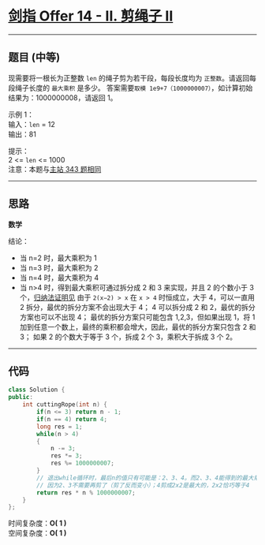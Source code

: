 # [剑指 Offer 14 - II. 剪绳子 II](https://leetcode.cn/problems/jian-sheng-zi-ii-lcof/)

---

## 题目 (中等)

现需要将一根长为正整数 `len` 的绳子剪为若干段，每段长度均为 `正整数`。请返回每段绳子长度的 `最大乘积` 是多少。
答案需要`取模 1e9+7（1000000007）`，如计算初始结果为：1000000008，请返回 1。

示例 1：  
输入：`len` = 12  
输出：81  

提示：  
2 <= `len` <= 1000  
注意：本题与[主站 343 题相同](https://leetcode-cn.com/problems/integer-break/)

---

## 思路

**数学**  

结论：

- 当 n=2 时，最大乘积为 1
- 当 n=3 时，最大乘积为 2
- 当 n=4 时，最大乘积为 4
- 当 n>4 时，得到最大乘积可通过拆分成 2 和 3 来实现，并且 2 的个数小于 3 个，[归纳法证明见](https://leetcode.cn/problems/integer-break/solutions/352875/zheng-shu-chai-fen-by-leetcode-solution/)
由于 `2(x−2) > x` 在 `x > 4` 时恒成立，大于 4，可以一直用 2 拆分，最优的拆分方案不会出现大于 4；
4 可以拆分成 2 和 2，最优的拆分方案也可以不出现 4；
最优的拆分方案只可能包含 1,2,3，但如果出现 1，将 1 加到任意一个数上，最终的乘积都会增大，因此，最优的拆分方案只包含 2 和 3；
如果 2 的个数大于等于 3 个，拆成 2 个 3，乘积大于拆成 3 个 2。

---

## 代码

```C++
class Solution {
public:
    int cuttingRope(int n) {
        if(n <= 3) return n - 1;
        if(n == 4) return 4;
        long res = 1;
        while(n > 4) 
        {
            n -= 3;
            res *= 3;
            res %= 1000000007;
        }
        // 退出while循环时，最后n的值只有可能是：2、3、4。而2、3、4能得到的最大乘积恰恰就是自身值
        // 因为2、3不需要再剪了（剪了反而变小）；4剪成2x2是最大的，2x2恰巧等于4
        return res * n % 1000000007; 
    }
};
```

时间复杂度：**O( 1 )**  
空间复杂度：**O( 1 )**
